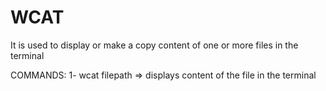 # WCAT
It is used to display or make a copy content of one or more files in the terminal


COMMANDS:
1- wcat filepath => displays content of the file in the terminal

